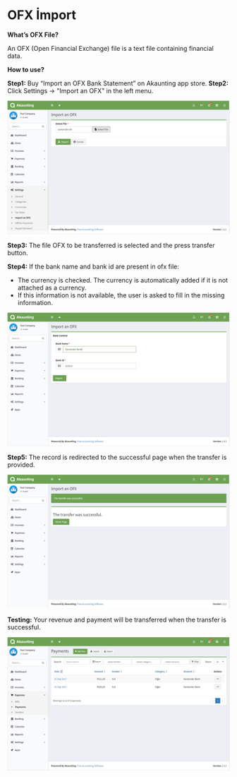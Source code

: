 OFX İmport
=============

**What’s OFX File?** 

An OFX (Open Financial Exchange) file is a text file containing financial data.  

**How to use?**

**Step1:** Buy  “Import an OFX Bank Statement” on Akaunting app store. 
**Step2:** Click Settings -> "Import an OFX" in the left menu. 

![new field](_images/ofximport.PNG)

**Step3:** The file OFX to be transferred is selected and the press transfer button. 

**Step4:** If the bank name and bank id are present in ofx file: 
- The currency is checked. The currency is automatically added if it is not attached as a currency. 
- If this information is not available, the user is asked to fill in the missing information. 

![new field](_images/ofx-import-bank-control.PNG)

**Step5:** The record is redirected to the successful page when the transfer is provided. 

![new field](_images/ofx-import-success.PNG)

**Testing:** Your revenue and payment will be transferred when the transfer is successful. 

![new field](_images/ofx-import-test.PNG)
